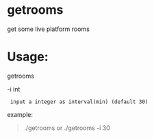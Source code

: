 # getrooms
get some live  platform rooms

# Usage:
getrooms 
 
 -i int
    	
     input a integer as interval(min) (default 30)
      
example:
>./getrooms
or
./getrooms -i 30
